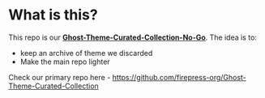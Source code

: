 # What is this?
This repo is our **[Ghost-Theme-Curated-Collection-No-Go](https://github.com/firepress-org/Ghost-Theme-Curated-Collection-No-Go)**. The idea is to:
- keep an archive of theme we discarded
- Make the main repo lighter

Check our primary repo here - https://github.com/firepress-org/Ghost-Theme-Curated-Collection